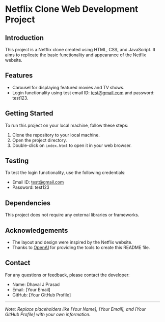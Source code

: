 # Netflix Clone Web Development Project

## Introduction

This project is a Netflix clone created using HTML, CSS, and JavaScript. It aims to replicate the basic functionality and appearance of the Netflix website.

## Features

- Carousel for displaying featured movies and TV shows.
- Login functionality using test email ID: test@gmail.com and password: test123.

## Getting Started

To run this project on your local machine, follow these steps:

1. Clone the repository to your local machine.
2. Open the project directory.
3. Double-click on `index.html` to open it in your web browser.

## Testing

To test the login functionality, use the following credentials:

- Email ID: test@gmail.com
- Password: test123

## Dependencies

This project does not require any external libraries or frameworks.

## Acknowledgements

- The layout and design were inspired by the Netflix website.
- Thanks to [OpenAI](https://openai.com) for providing the tools to create this README file.

## Contact

For any questions or feedback, please contact the developer:

- Name: Dhaval J Prasad
- Email: [Your Email]
- GitHub: [Your GitHub Profile]

---

*Note: Replace placeholders like [Your Name], [Your Email], and [Your GitHub Profile] with your own information.*
